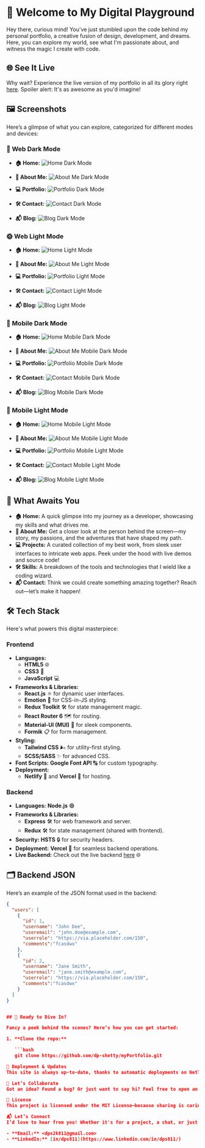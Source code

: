 # 🚀 Welcome to My Digital Playground

Hey there, curious mind! You've just stumbled upon the code behind my personal portfolio, a creative fusion of design, development, and dreams. Here, you can explore my world, see what I'm passionate about, and witness the magic I create with code.

## 🌐 See It Live

Why wait? Experience the live version of my portfolio in all its glory right [here](https://dpshetty.netlify.app/). Spoiler alert: It's as awesome as you'd imagine!

## 🖼️ Screenshots

Here’s a glimpse of what you can explore, categorized for different modes and devices:

### 🌙 Web Dark Mode

- **🏠 Home:**
  ![Home Dark Mode](./src/assets/images/readmeImages/Home_Dark.jpg)

- **👤 About Me:**
  ![About Me Dark Mode](./src/assets/images/readmeImages/About_Dark.jpg)

- **💻 Portfolio:**
  ![Portfolio Dark Mode](./src/assets/images/readmeImages/)

- **🛠️ Contact:**
  ![Contact Dark Mode](./src/assets/images/readmeImages/Contact_Dark.jpg)

- **📬 Blog:**
  ![Blog Dark Mode](./src/assets/images/readmeImages/)

### 🌞 Web Light Mode

- **🏠 Home:**
  ![Home Light Mode](./src/assets/images/readmeImages/Home_Light.jpg)

- **👤 About Me:**
  ![About Me Light Mode](./src/assets/images/readmeImages/About_Light.jpg)

- **💻 Portfolio:**
  ![Portfolio Light Mode](https://via.placeholder.com/800x400?text=Projects+Light+Mode+Screenshot)

- **🛠️ Contact:**
  ![Contact Light Mode](./src/assets/images/readmeImages/Contact_Light.jpg)

- **📬 Blog:**
  ![Blog Light Mode](https://via.placeholder.com/800x400?text=Contact+Light+Mode+Screenshot)

### 📱 Mobile Dark Mode

- **🏠 Home:**
  ![Home Mobile Dark Mode](./src/assets/images/readmeImages/Home_mobDark.jpg)

- **👤 About Me:**
  ![About Me Mobile Dark Mode](./src/assets/images/readmeImages/About_mobDark.jpg)

- **💻 Portfolio:**
  ![Portfolio Mobile Dark Mode]([./src/assets/images/readmeImages/Portfolio_mobDark.jpg](https://via.placeholder.com/800x400?text=Contact+Light+Mode+Screenshot))

- **🛠️ Contact:**
  ![Contact Mobile Dark Mode](./src/assets/images/readmeImages/Contact_mobDark.jpg)

- **📬 Blog:**
  ![Blog Mobile Dark Mode]([./src/assets/images/readmeImages/About_mobDark.jpg](https://via.placeholder.com/800x400?text=Contact+Light+Mode+Screenshot))

### 📱 Mobile Light Mode

- **🏠 Home:**
  ![Home Mobile Light Mode](./src/assets/images/readmeImages/Home_mobLight.jpg)

- **👤 About Me:**
  ![About Me Mobile Light Mode](./src/assets/images/readmeImages/About_mobLight.jpg)

- **💻 Portfolio:**
  ![Portfolio Mobile Light Mode](https://via.placeholder.com/800x400?text=Projects+Mobile+Light+Mode+Screenshot)

- **🛠️ Contact:**
  ![Contact Mobile Light Mode](./src/assets/images/readmeImages/Contact_mobLight.jpg)

- **📬 Blog:**
  ![Blog Mobile Light Mode](https://via.placeholder.com/800x400?text=Contact+Mobile+Light+Mode+Screenshot)

## 🎨 What Awaits You

- **🏠 Home:** A quick glimpse into my journey as a developer, showcasing my skills and what drives me.
- **👤 About Me:** Get a closer look at the person behind the screen—my story, my passions, and the adventures that have shaped my path.
- **💻 Projects:** A curated collection of my best work, from sleek user interfaces to intricate web apps. Peek under the hood with live demos and source code!
- **🛠️ Skills:** A breakdown of the tools and technologies that I wield like a coding wizard.
- **📬 Contact:** Think we could create something amazing together? Reach out—let’s make it happen!

## 🛠️ Tech Stack

Here's what powers this digital masterpiece:

### Frontend

- **Languages:**
  - **HTML5** 🌐
  - **CSS3** 🎨
  - **JavaScript** 💻
- **Frameworks & Libraries:** 
  - **React.js** ⚛️ for dynamic user interfaces.
  - **Emotion** 🎨 for CSS-in-JS styling.
  - **Redux Toolkit** 🛠️ for state management magic.
  - **React Router 6** 🗺️ for routing.
  - **Material-UI (MUI)** 💅 for sleek components.
  - **Formik** 📋 for form management.
- **Styling:**
  - **Tailwind CSS** 🌬️ for utility-first styling.
  - **SCSS/SASS** ✨ for advanced CSS.
- **Font Scripts:** **Google Font API** 🔠 for custom typography.
- **Deployment:** 
  - **Netlify** 🚀 and **Vercel** 🌟 for hosting.

### Backend

- **Languages:** **Node.js** 🟢
- **Frameworks & Libraries:** 
  - **Express** 🛠️ for web framework and server.
  - **Redux** 🛠️ for state management (shared with frontend).
- **Security:** **HSTS** 🔒 for security headers.
- **Deployment:** **Vercel** 🌟 for seamless backend operations.
- **Live Backend:** Check out the live backend [here](https://your-backend-deployment-url.vercel.app) 🌐

## 🗂️ Backend JSON

Here’s an example of the JSON format used in the backend:

```json
{
  "users": [
    {
      "id": 1,
      "username": "John Doe",
      "useremail": "john.doe@example.com",
      "userrole": "https://via.placeholder.com/150",
      "comments":"fcasdwx"
    },
    {
      "id": 2,
      "username": "Jane Smith",
      "useremail": "jane.smith@example.com",
      "userrole": "https://via.placeholder.com/150",
      "comments":"fcasdwx"
    }
  ]
}


## 🚧 Ready to Dive In?

Fancy a peek behind the scenes? Here’s how you can get started:

1. **Clone the repo:**

   ```bash
   git clone https://github.com/dp-shetty/myPortfolio.git

🚀 Deployment & Updates
This site is always up-to-date, thanks to automatic deployments on Netlify and Vercel. Every push to the main branch triggers a fresh deployment—so you’re always seeing the latest and greatest.

🤝 Let’s Collaborate
Got an idea? Found a bug? Or just want to say hi? Feel free to open an issue, submit a pull request, or reach out through my contact page.

📜 License
This project is licensed under the MIT License—because sharing is caring.

📬 Let’s Connect
I’d love to hear from you! Whether it's for a project, a chat, or just to say hi, you can reach me through:

- **Email:** <dps2k811@gmail.com>
- **LinkedIn:** [in/dps811](https://www.linkedin.com/in/dps811/)
  